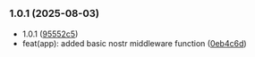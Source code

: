 ## <small>1.0.1 (2025-08-03)</small>

* 1.0.1 ([95552c5](https://github.com/jbsdx/express-nostr-auth/commit/95552c5))
* feat(app): added basic nostr middleware function ([0eb4c6d](https://github.com/jbsdx/express-nostr-auth/commit/0eb4c6d))



